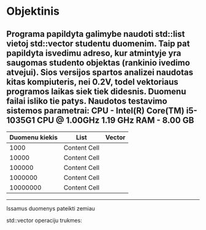 # Objektinis
Programa papildyta galimybe naudoti std::list vietoj std::vector studentu duomenim. Taip pat papildyta isvedimu adreso, kur atmintyje yra saugomas studento objektas (rankinio ivedimo atvejui).
Sios versijos spartos analizei naudotas kitas kompiuteris, nei 0.2V, todel vektoriaus programos laikas siek tiek didesnis. Duomenu failai isliko tie patys.
Naudotos testavimo sistemos parametrai: 
CPU - Intel(R) Core(TM) i5-1035G1 CPU @ 1.00GHz   1.19 GHz
RAM - 8.00 GB
---
| Duomenu kiekis|List|Vector|
|---|---|---|
| 1000  | Content Cell  |
| 10000 | Content Cell  |
| 100000  | Content Cell  |
| 1000000  | Content Cell  |
| 10000000  | Content Cell  |
---

Issamus duomenys pateikti zemiau

std::vector operaciju trukmes:

